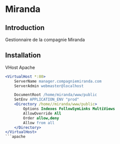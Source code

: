 Miranda
=======

Introduction
------------
Gestionnaire de la compagnie Miranda

Installation
------------

VHost Apache
```apache
<VirtualHost *:80>
    ServerName manager.compagniemiranda.com
    ServerAdmin webmaster@localhost

    DocumentRoot /home/miranda/www/public
    SetEnv APPLICATION_ENV "prod"
    <Directory /home//miranda/www/public>
        Options Indexes FollowSymLinks MultiViews
        AllowOverride All
        Order allow,deny
        Allow from all
    </Directory>
</VirtualHost>
```apache

